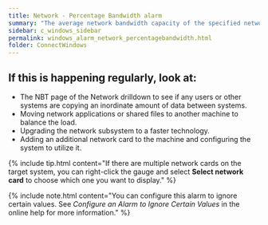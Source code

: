 ```yaml
---
title: Network - Percentage Bandwidth alarm
summary: "The average network bandwidth capacity of the specified network card is nearing the limit where it is saturating the network link. This value is taken over a specific number of background collections."
sidebar: c_windows_sidebar
permalink: windows_alarm_network_percentagebandwidth.html
folder: ConnectWindows
---
```



## If this is happening regularly, look at:

* The NBT page of the Network drilldown to see if any users or other systems are copying an inordinate amount of data between systems.
* Moving network applications or shared files to another machine to balance the load.
* Upgrading the network subsystem to a faster technology.
* Adding an additional network card to the machine and configuring the system to utilize it.

{% include tip.html content="If there are multiple network cards on the target system, you can right-click the gauge and select **Select network card** to choose which one you want to display." %}

{% include note.html content="You can configure this alarm to ignore certain values. See *Configure an Alarm to Ignore Certain Values* in the online help for more information." %}

